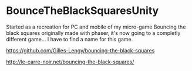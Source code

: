 # BounceTheBlackSquaresUnity

Started as a recreation for PC and mobile of my micro-game Bouncing the black squares originally made with phaser, it's now going to a completly different game... I have to find a name for this game.

https://github.com/Gilles-Lengy/bouncing-the-black-squares

http://le-carre-noir.net/bouncing-the-black-squares/
